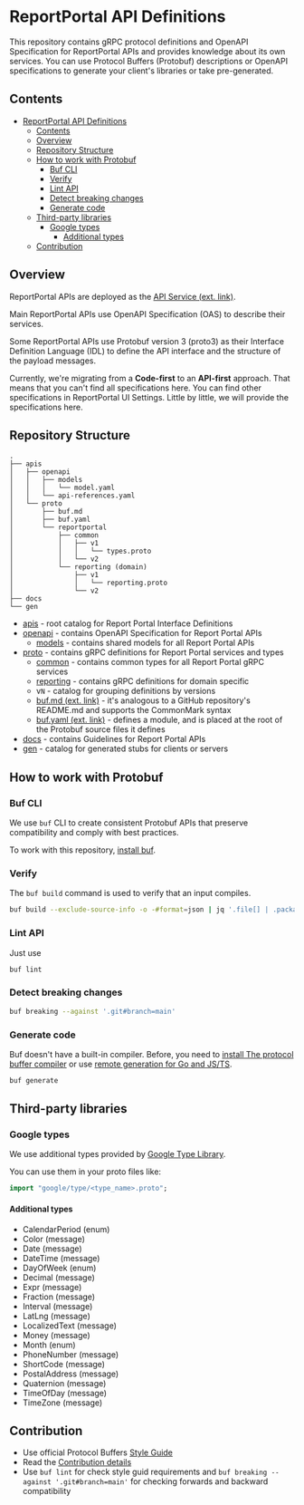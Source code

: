 # ReportPortal API Definitions

This repository contains gRPC protocol definitions and OpenAPI Specification for ReportPortal APIs
and provides knowledge about its own services.
You can use Protocol Buffers (Protobuf) descriptions or OpenAPI specifications to generate your
client's libraries or take pre-generated.

## Contents

- [ReportPortal API Definitions](#reportportal-api-definitions)
  - [Contents](#contents)
  - [Overview](#overview)
  - [Repository Structure](#repository-structure)
  - [How to work with Protobuf](#how-to-work-with-protobuf)
    - [Buf CLI](#buf-cli)
    - [Verify](#verify)
    - [Lint API](#lint-api)
    - [Detect breaking changes](#detect-breaking-changes)
    - [Generate code](#generate-code)
  - [Third-party libraries](#third-party-libraries)
    - [Google types](#google-types)
      - [Additional types](#additional-types)
  - [Contribution](#contribution)

## Overview

ReportPortal APIs are deployed as the
[API Service (ext. link)](https://github.com/reportportal/service-api).

Main ReportPortal APIs use OpenAPI Specification (OAS) to describe their services.

Some ReportPortal APIs use Protobuf version 3 (proto3) as their Interface Definition
Language (IDL) to define the API interface and the structure of the payload messages.

Currently, we're migrating from a **Code-first** to an **API-first** approach.
That means that you can't find all specifications here. You can find other specifications
in ReportPortal UI Settings. Little by little, we will provide the specifications here.

## Repository Structure

```tree
.
├── apis
│   ├── openapi
│   │   ├── models
│   │   │   └── model.yaml
│   │   └── api-references.yaml
│   └── proto
│       ├── buf.md
│       ├── buf.yaml
│       └── reportportal
│           ├── common
│           │   ├── v1
│           │   │   └── types.proto
│           │   └── v2
│           └── reporting (domain)
│               ├── v1
│               │   └── reporting.proto
│               └── v2
├── docs
└── gen
```

- [apis](/apis/) - root catalog for Report Portal Interface Definitions
- [openapi](/apis/openapi/) - contains OpenAPI Specification for Report Portal APIs
  - [models](/apis/openapi/models/) - contains shared models for all Report Portal APIs
- [proto](/apis/proto/) - contains gRPC definitions for Report Portal services and types
  - [common](/apis/proto/reportportal/common/) - contains common types for all Report Portal gRPC services
  - [reporting](/apis/proto/reportportal/reporting/) - contains gRPC definitions for domain specific
  - v`N` - catalog for grouping definitions by versions
  - [buf.md (ext. link)](https://docs.buf.build/bsr/documentation) - it's analogous to a GitHub repository's
README.md and supports the CommonMark syntax
  - [buf.yaml (ext. link)](https://docs.buf.build/configuration/v1/buf-yaml) - defines a module, and is placed at
the root of the Protobuf source files it defines
- [docs](/docs/) - contains Guidelines for Report Portal APIs
- [gen](/gen/) - catalog for generated stubs for clients or servers

## How to work with Protobuf

### Buf CLI

We use `buf` CLI to create consistent Protobuf APIs that preserve compatibility and comply with best practices.

To work with this repository, [install buf](https://docs.buf.build/installation).

### Verify

The `buf build` command is used to verify that an input compiles.

```bash
buf build --exclude-source-info -o -#format=json | jq '.file[] | .package'
```

### Lint API

Just use

```bash
buf lint
```

### Detect breaking changes

```bash
buf breaking --against '.git#branch=main'
```

### Generate code

Buf doesn't have a built-in compiler. Before, you need to
[install The protocol buffer compiler](https://grpc.io/docs/protoc-installation/) or use
[remote generation for Go and JS/TS](https://docs.buf.build/bsr/remote-generation/overview).

```bash
buf generate
```

## Third-party libraries

### Google types

We use additional types provided by
[Google Type Library](https://buf.build/googleapis/googleapis/docs/main:google.type).

You can use them in your proto files like:

```proto
import "google/type/<type_name>.proto";
```

#### Additional types

- CalendarPeriod (enum)
- Color (message)
- Date (message)
- DateTime (message)
- DayOfWeek (enum)
- Decimal (message)
- Expr (message)
- Fraction (message)
- Interval (message)
- LatLng (message)
- LocalizedText (message)
- Money (message)
- Month (enum)
- PhoneNumber (message)
- ShortCode (message)
- PostalAddress (message)
- Quaternion (message)
- TimeOfDay (message)
- TimeZone (message)

## Contribution

- Use official Protocol Buffers [Style Guide](https://developers.google.com/protocol-buffers/docs/style)
- Read the [Contribution details](https://github.com/reportportal/reportportal/wiki/Contribution)
- Use `buf lint` for check style guid requirements and `buf breaking --against '.git#branch=main'`
for checking forwards and backward compatibility
